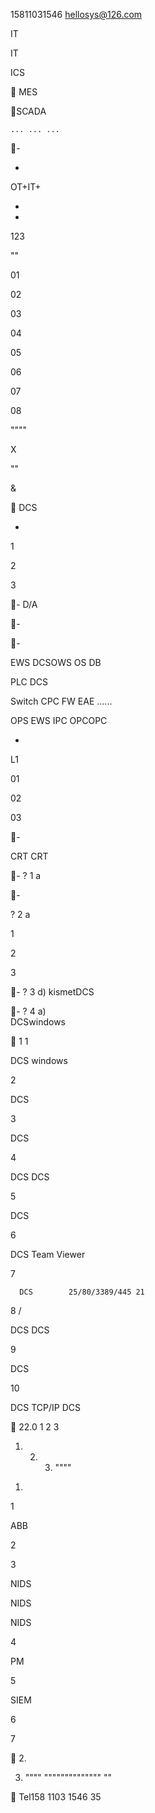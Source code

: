 
 
 15811031546 hellosys@126.com



IT


 
   

IT















 
 


ICS 






  MES 


SCADA 

  



               

    ... ... ... 

-



 

-
OT+IT+

-
   

 

-
 



 

 


 









123








""



  





01



02 


03 


04 


05 


06 


07






08


""""



















   



 



  

  

 

 


 


 

 


X 


  



""



 

 

 





& 

 



 





 


  DCS

 

-
 1  

2    

3  

-
D/A  

-

-

 





 

EWS DCSOWS
OS DB





PLC 
DCS

  

 Switch CPC
FW EAE
......

  

 OPS EWS
IPC OPCOPC

 

-

 



 

L1

 




01 

02 
 
03 


-
   


 


 CRT CRT

 

-
? 1
a  


-

?
2
a  
   

1

 



2



3

 



-
?
3
d)  kismetDCS 

-
? 4
a)  
DCSwindows  

  


1
1  

DCS windows


2   

DCS 



3 

DCS 

4 

DCS  DCS 



5 

DCS  

6 

DCS Team Viewer




7 

      DCS        25/80/3389/445 21

8  /  

DCS  DCS 



9  

DCS   

10  

DCS  TCP/IP DCS 


22.0 1 2 3


1.  2.  3. """"



1. 

  

1









ABB








2     







3



NIDS

NIDS

NIDS



4  





PM

 





5



 SIEM









6  





 

7 





 



  

 


2. 
 
3. """"
"""""""""""""" ""

 
    Tel158 1103 1546
35

